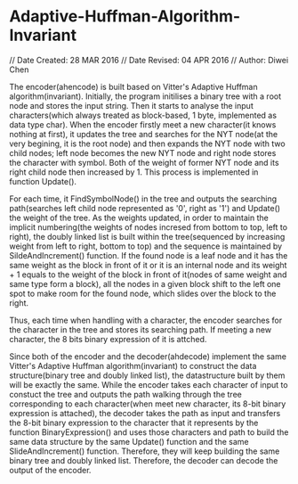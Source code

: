 # Adaptive-Huffman-Algorithm-Invariant

// Date Created: 28 MAR 2016
// Date Revised: 04 APR 2016
// Author: Diwei Chen

The encoder(ahencode) is built based on Vitter's Adaptive Huffman algorithm(invariant). Initially, the program initilises a binary tree with a root node and stores the input string. Then it starts to analyse the input characters(which always treated as block-based, 1 byte, implemented as data type char). When the encoder firstly meet a new character(it knows nothing at first), it updates the tree and searches for the NYT node(at the very begining, it is the root node) and then expands the NYT node with two child nodes; left node becomes the new NYT node and right node stores the character with symbol. Both of the weight of former NYT node and its right child node then increased by 1. This process is implemented in function Update(). 

For each time, it FindSymbolNode() in the tree and outputs the searching path(searches left child node represented as '0', right as '1') and Update() the weight of the tree. As the weights updated, in order to maintain the implicit numbering(the weights of nodes incresed from bottom to top, left to right), the doubly linked list is built within the tree(sequenced by increasing weight from left to right, bottom to top) and the sequence is maintained by SildeAndIncrement() function. If the found node is a leaf node and it has the same weight as the block in front of it or it is an internal node and its weight + 1 equals to the weight of the block in front of it(nodes of same weight and same type form a block), all the nodes in a given block shift to the left one spot to make room for the found node, which slides over the block to the right.

Thus, each time when handling with a character, the encoder searches for the character in the tree and stores its searching path. If meeting a new character, the 8 bits binary expression of it is attched.

Since both of the encoder and the decoder(ahdecode) implement the same Vitter's Adaptive Huffman algorithm(invariant) to construct the data structure(binary tree and doubly linked list), the datastructure built by them will be exactly the same. While the encoder takes each character of input to constuct the tree and outputs the path walking through the tree corresponding to each character(when meet new character, its 8-bit binary expression is attached), the decoder takes the path as input and transfers the 8-bit binary expression to the character that it represents by the function BinaryExpression() and uses those characters and path to build the same data structure by the same Update() function and the same SlideAndIncrement() function. Therefore, they will keep building the same binary tree and doubly linked list. Therefore, the decoder can decode the output of the encoder.


